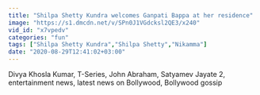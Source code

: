 ```yaml
---
title: "Shilpa Shetty Kundra welcomes Ganpati Bappa at her residence"
image: "https://s1.dmcdn.net/v/SPn0J1VGdcksl2QE3/x240"
vid_id: "x7vpedv"
categories: "fun"
tags: ["Shilpa Shetty Kundra","Shilpa Shetty","Nikamma"]
date: "2020-08-29T12:41:02+03:00"
---
```

Divya Khosla Kumar, T-Series, John Abraham, Satyamev Jayate 2, entertainment news, latest news on Bollywood, Bollywood gossip
